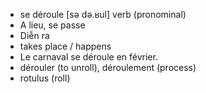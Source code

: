 
- se déroule	[sə də.ʁul]	verb (pronominal)	
- A lieu, se passe	
- Diễn ra	
- takes place / happens
- Le carnaval se déroule en février.	
- dérouler (to unroll), déroulement (process)	
- rotulus (roll)